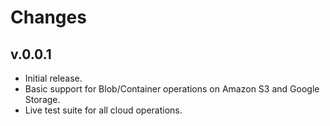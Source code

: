 # Changes

## v.0.0.1
* Initial release.
* Basic support for Blob/Container operations on Amazon S3 and Google Storage.
* Live test suite for all cloud operations.
